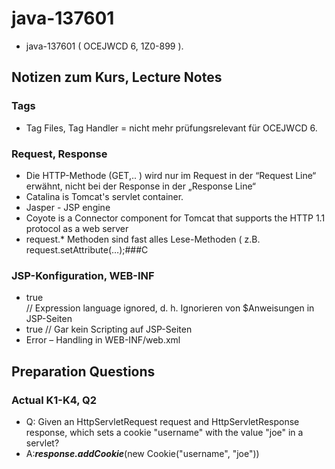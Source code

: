 # java-137601
- java-137601 ( OCEJWCD 6, 1Z0-899 ).
## Notizen zum Kurs, Lecture Notes
### Tags ###
- Tag Files, Tag Handler = nicht mehr prüfungsrelevant für OCEJWCD 6.
### Request, Response ###
- Die HTTP-Methode (GET,.. ) wird nur im Request in der  “Request Line“ erwähnt, nicht bei der Response in der „Response Line“
- Catalina is Tomcat's servlet container.
- Jasper - JSP engine
- Coyote is a Connector component for Tomcat that supports the HTTP 1.1 protocol as a web server
- request.* Methoden sind fast alles Lese-Methoden ( z.B. request.setAttribute(…);###C
### JSP-Konfiguration, WEB-INF ###
- <el-ignored>true</el-ignored>  
  // Expression language ignored, d. h. Ignorieren von $Anweisungen in JSP-Seiten
- <scripting-invalid>true</scripting-invalid>
  // Gar kein Scripting auf JSP-Seiten
- Error – Handling in WEB-INF/web.xml

## Preparation Questions
### Actual K1-K4, Q2
- Q: Given an HttpServletRequest request and HttpServletResponse response, which sets a cookie "username" with the value "joe" in a servlet?
- A:**_response.addCookie_**(new Cookie("username", "joe"))
